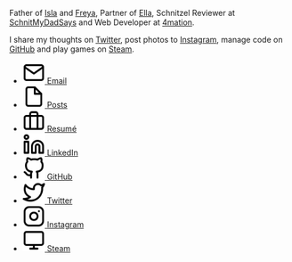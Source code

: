 Father of [Isla](https://murty.io/isla) and [Freya](https://murty.io/freya), Partner of [Ella](http://ellacondon.com/),
Schnitzel Reviewer at [SchnitMyDadSays](http://schnitmydadsays.com/) and
Web Developer at [4mation](http://4mation.com.au).

I share my thoughts on [Twitter](https://twitter.com/brendanmurty), post photos to [Instagram](https://instagram.com/brendan.murty), manage code on [GitHub](https://github.com/brendanmurty) and play games on [Steam](http://steamcommunity.com/id/brendanmurty).

<ul class="listing social">
    <li>
      <a href="mailto:brendan@murty.email" title="Send me an email at brendan@murty.email">
        <img src="/images/common/mail.svg" alt="Email" width="40" height="40">
        <span>Email</span>
      </a>
    </li>
    <li>
      <a href="/brendan/posts" title="View my Posts">
        <img src="/images/common/file.svg" alt="Posts" width="40" height="40">
        <span>Posts</span>
      </a>
    </li>
    <li>
      <a href="/brendan/resume" title="View my Resumé">
        <img src="/images/common/briefcase.svg" alt="Resumé" width="40" height="40">
        <span>Resumé</span>
      </a>
    </li>
    <li>
      <a href="https://www.linkedin.com/in/brendanmurty/" title="View my LinkedIn profile">
        <img src="/images/common/linkedin.svg" alt="LinkedIn" width="40" height="40">
        <span>LinkedIn</span>
      </a>
    </li>
    <li>
      <a href="https://github.com/brendanmurty" title="View my code on GitHub">
        <img src="/images/common/github.svg" alt="GitHub" width="40" height="40">
        <span>GitHub</span>
      </a>
    </li>
    <li>
      <a href="https://twitter.com/brendanmurty" title="View my Twitter profile">
        <img src="/images/common/twitter.svg" alt="Twitter" width="40" height="40">
        <span>Twitter</span>
      </a>
    </li>
    <li>
      <a href="https://instagram.com/brendan.murty" title="View my Instagram posts">
        <img src="/images/common/instagram.svg" alt="Instagram" width="40" height="40">
        <span>Instagram</span>
      </a>
    </li>
    <li>
      <a href="http://steamcommunity.com/id/brendanmurty" title="Join me in a game on Steam">
        <img src="/images/common/monitor.svg" alt="Steam" width="40" height="40">
        <span>Steam</span>
      </a>
    </li>
  </ul>
